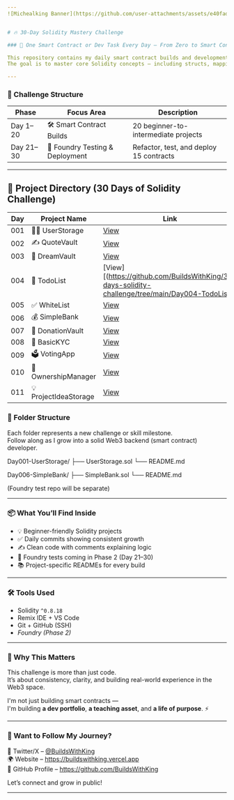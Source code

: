 ```yaml
---
![Michealking Banner](https://github.com/user-attachments/assets/e40fada9-bde2-4c65-854a-c0ad3f846622)


# 🔥 30-Day Solidity Mastery Challenge

### 🚀 One Smart Contract or Dev Task Every Day – From Zero to Smart Contract Hero

This repository contains my daily smart contract builds and development tasks as part of my 30-day Solidity mastery challenge.  
The goal is to master core Solidity concepts — including structs, mappings, modifiers, custom errors, access control, testing, and deployment — by building real-world smart contracts *and* leveling up with *Foundry testing and scripting*.

---
```


### 📅 Challenge Structure

| Phase | Focus Area                             | Description                                  |
|-------|-----------------------------------------|----------------------------------------------|
| Day 1–20 | 🛠 Smart Contract Builds             | 20 beginner-to-intermediate projects         |
| Day 21–30 | 🧪 Foundry Testing & Deployment     | Refactor, test, and deploy 15 contracts  |

---
## 📅 Project Directory (30 Days of Solidity Challenge)

| Day | Project Name | Link |
|-----|--------------|------|
| 001 | 🧍‍♂ UserStorage | [View](https://github.com/BuildsWithKing/30-days-solidity-challenge/tree/main/Day001-UserStorage) |
| 002 | ✍ QuoteVault | [View](https://github.com/BuildsWithKing/30-days-solidity-challenge/tree/main/Day002-QuoteVault) |
| 003 | 💭 DreamVault | [View](https://github.com/BuildsWithKing/30-days-solidity-challenge/tree/main/Day003-DreamVault) |
| 004 | 📝 TodoList | [View][(https://github.com/BuildsWithKing/30-days-solidity-challenge/tree/main/Day004-TodoList) |
| 005 | ✅ WhiteList | [View](./005%E2%9C%85WhiteList) |
| 006 | 💰 SimpleBank | [View](./006%F0%9F%92%B0SimpleBank) |
| 007 | 💖 DonationVault | [View](./007%F0%9F%92%96DonationVault) |
| 008 | 🛂 BasicKYC | [View](./008%F0%9F%9B%82BasicKYC) |
| 009 | 🗳 VotingApp | [View](./009%F0%9F%97%B3VotingApp) |
| 010 | 🔐 OwnershipManager | [View](./010%F0%9F%94%90OwnershipManager) |
| 011 | 💡 ProjectIdeaStorage | [View](./011%F0%9F%92%A1ProjectIdeaStorage) |

### 📂 Folder Structure

Each folder represents a new challenge or skill milestone.  
Follow along as I grow into a solid Web3 backend (smart contract) developer.

Day001-UserStorage/ ├── UserStorage.sol └── README.md

Day006-SimpleBank/ ├── SimpleBank.sol └── README.md

(Foundry test repo will be separate)

---

### 📦 What You’ll Find Inside

- 💡 Beginner-friendly Solidity projects  
- ✅ Daily commits showing consistent growth  
- ✍ Clean code with comments explaining logic  
- 🧪 Foundry tests coming in Phase 2 (Day 21–30)  
- 📚 Project-specific READMEs for every build  

---

### 🛠 Tools Used

- Solidity `^0.8.18`
- Remix IDE + VS Code
- Git + GitHub (SSH)
- *Foundry (Phase 2)*

---

### 🧠 Why This Matters

This challenge is more than just code.  
It’s about consistency, clarity, and building real-world experience in the Web3 space.

I'm not just building smart contracts —  
I'm building **a dev portfolio**, **a teaching asset**, and **a life of purpose**. ⚡

---

### 💬 Want to Follow My Journey?

📡 Twitter/X – [@BuildsWithKing](https://x.com/BuildsWithKing/)  
🌍 Website – https://buildswithking.vercel.app  
🧠 GitHub Profile – https://github.com/BuildsWithKing  

Let’s connect and grow in public!


---

